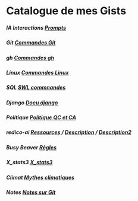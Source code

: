 # Catalogue de mes Gists

##### IA Interactions [Prompts](https://gist.github.com/cocolombo/349cb6111a4db0201193d0096c0d216c) 
##### Git [Commandes Git](https://gist.github.com/cocolombo/09abb300330fe71ad50c7aca8ed95931)  
##### gh  [Commandes gh](https://gist.github.com/cocolombo/32f21414f18f827017d3e11b5820a99f)  
##### Linux [Commandes Linux](https://gist.github.com/cocolombo/0adb698eaeac64deda06412dff0c9b82)  
##### SQL [SWL commnandes](https://gist.github.com/cocolombo/1c41daf93ede62f20053d2defd466193)  
##### Django [Docu django](https://gist.github.com/cocolombo/0009340cbecb52e11e6c643073471f42)  
##### Politique [Politique QC et CA](https://gist.github.com/cocolombo/bb8df4e3d7518a4dbd3f09cf0ba0a6a0)  
##### redico-ai [Ressources](https://gist.github.com/cocolombo/808bd2ef362a40bfa30a0fb7277e4fcd) / [Description](https://gist.github.com/cocolombo/29f458983173ced9f87935fd353a880d) / [Description2](https://gist.github.com/cocolombo/f3dba241190f171dc3b376c7835d53da)  
##### Busy Beaver [Règles](https://gist.github.com/cocolombo/439014787f189a1f351dd386ae2c18fc)  
##### X_stats3 [X_stats3](https://gist.github.com/cocolombo/5b9c5a3dc8dffa858864ed48e685026a)  
##### Climat [Mythes climatiques](https://gist.github.com/cocolombo/9de8bc51643fafedf3abd62ea120435e)  
##### Notes [Notes sur Git](https://gist.github.com/votre_utilisateur/id_gist_4)
